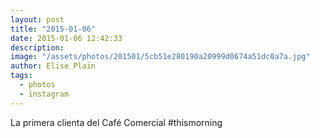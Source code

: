 ```yaml
---
layout: post
title: "2015-01-06"
date: 2015-01-06 12:42:33
description: 
image: "/assets/photos/201501/5cb51e280190a20999d0674a51dc0a7a.jpg"
author: Elise Plain
tags: 
  - photos
  - instagram
---
```


La primera clienta del Café Comercial #thismorning
<p></p>
